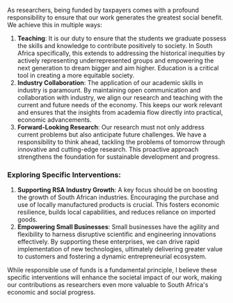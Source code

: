 As researchers, being funded by taxpayers comes with a profound responsibility to ensure that our work generates the greatest social benefit. We achieve this in multiple ways:

1. **Teaching**: It is our duty to ensure that the students we graduate possess the skills and knowledge to contribute positively to society. In South Africa specifically, this extends to addressing the historical inequities by actively representing underrepresented groups and empowering the next generation to dream bigger and aim higher. Education is a critical tool in creating a more equitable society.
2. **Industry Collaboration**: The application of our academic skills in industry is paramount. By maintaining open communication and collaboration with industry, we align our research and teaching with the current and future needs of the economy. This keeps our work relevant and ensures that the insights from academia flow directly into practical, economic advancements.
3. **Forward-Looking Research**: Our research must not only address current problems but also anticipate future challenges. We have a responsibility to think ahead, tackling the problems of tomorrow through innovative and cutting-edge research. This proactive approach strengthens the foundation for sustainable development and progress.

### Exploring Specific Interventions:

1. **Supporting RSA Industry Growth**: A key focus should be on boosting the growth of South African industries. Encouraging the purchase and use of locally manufactured products is crucial. This fosters economic resilience, builds local capabilities, and reduces reliance on imported goods.
2. **Empowering Small Businesses**: Small businesses have the agility and flexibility to harness disruptive scientific and engineering innovations effectively. By supporting these enterprises, we can drive rapid implementation of new technologies, ultimately delivering greater value to customers and fostering a dynamic entrepreneurial ecosystem.

While responsible use of funds is a fundamental principle, I believe these specific interventions will enhance the societal impact of our work, making our contributions as researchers even more valuable to South Africa's economic and social progress.
